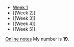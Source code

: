 - [Week 1](Week%201.md)
- [[Week 2]]
- [[Week 3]]
- [[Week 4]]
- [[Week 5]]

[Online notes](https://online.manchester.ac.uk/bbcswebdav/pid-15033155-dt-content-rid-178192808_1/courses/I3132-COMP-32211-1231-1SE-026315/Notes_2023/index.html)
My number is **19**.